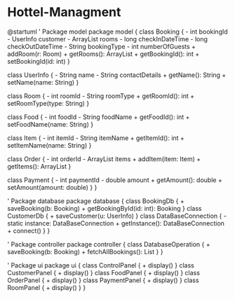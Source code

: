 # Hottel-Managment

@startuml
' Package model
package model {
  class Booking {
    - int bookingId
    - UserInfo customer
    - ArrayList<Room> rooms
    - long checkInDateTime
    - long checkOutDateTime
    - String bookingType
    - int numberOfGuests
    + addRoom(r: Room)
    + getRooms(): ArrayList<Room>
    + getBookingId(): int
    + setBookingId(id: int)
  }

  class UserInfo {
    - String name
    - String contactDetails
    + getName(): String
    + setName(name: String)
  }

  class Room {
    - int roomId
    - String roomType
    + getRoomId(): int
    + setRoomType(type: String)
  }

  class Food {
    - int foodId
    - String foodName
    + getFoodId(): int
    + setFoodName(name: String)
  }

  class Item {
    - int itemId
    - String itemName
    + getItemId(): int
    + setItemName(name: String)
  }

  class Order {
    - int orderId
    - ArrayList<Item> items
    + addItem(item: Item)
    + getItems(): ArrayList<Item>
  }

  class Payment {
    - int paymentId
    - double amount
    + getAmount(): double
    + setAmount(amount: double)
  }
}

' Package database
package database {
  class BookingDb {
    + saveBooking(b: Booking)
    + getBookingById(id: int): Booking
  }
  class CustomerDb {
    + saveCustomer(u: UserInfo)
  }
  class DataBaseConnection {
    - static instance: DataBaseConnection
    + getInstance(): DataBaseConnection
    + connect()
  }
}

' Package controller
package controller {
  class DatabaseOperation {
    + saveBooking(b: Booking)
    + fetchAllBookings(): List<Booking>
  }
}

' Package ui
package ui {
  class ControlPanel {
    + display()
  }
  class CustomerPanel {
    + display()
  }
  class FoodPanel {
    + display()
  }
  class OrderPanel {
    + display()
  }
  class PaymentPanel {
    + display()
  }
  class RoomPanel {
    + display()
  }
}

